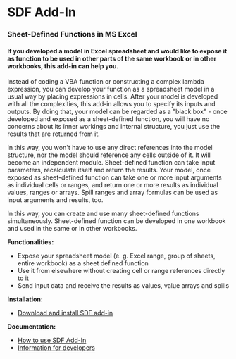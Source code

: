 # SDF Add-In

### Sheet-Defined Functions in MS Excel

#### If you developed a model in Excel spreadsheet and would like to expose it as function to be used in other parts of the same workbook or in other workbooks, this add-in can help you. 

Instead of coding a VBA function or constructing a complex lambda expression, you can develop your function as a spreadsheet model in a usual way by placing expressions in cells. After your model is developed with all the complexities, this add-in allows you to specify its inputs and outputs. By doing that, your model can be regarded as a "black box" - once developed and exposed as a sheet-defined function, you will have no concerns about its inner workings and internal structure, you just use the results that are returned from it. 

In this way, you won't have to use any direct references into the model structure, nor the model should reference any cells outside of it. It will become an independent module. Sheet-defined function can take input parameters, recalculate itself and return the results. Your model, once exposed as sheet-defined function can take one or more input arguments as individual cells or ranges, and return one or more results as individual values, ranges or arrays. Spill ranges and array formulas can be used as input arguments and results, too.

In this way, you can create and use many sheet-defined functions simultaneously. Sheet-defined function can be developed in one workbook and used in the same or in other workbooks. 

**Functionalities:**
* Expose your spreadsheet model (e. g. Excel range, group of sheets, entire workbook) as a sheet defined function
* Use it from elsewhere without creating cell or range references directly to it
* Send input data and receive the results as values, value arrays and spills

**Installation:**
* [Download and install SDF add-in](/docs/Install.md)

**Documentation:**
* [How to use SDF Add-In](/docs/Usage.md)
* [Information for developers](/docs/Developers.md)
